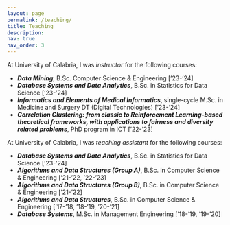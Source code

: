 ```yaml
---
layout: page
permalink: /teaching/
title: Teaching
description: 
nav: true
nav_order: 3
---
```


At University of Calabria, I was <i>instructor</i> for the following courses:
- <b><i> Data Mining</i></b>, B.Sc. Computer Science & Engineering [’23-’24]
- <b><i> Database Systems and Data Analytics</i></b>, B.Sc. in Statistics for Data Science [’23-’24]
- <b><i> Informatics and Elements of Medical Informatics</i></b>, single-cycle M.Sc. in Medicine and Surgery DT (Digital Technologies) [’23-’24]
- <b><i> Correlation Clustering: from classic to Reinforcement Learning-based theoretical frameworks, with applications to fairness and diversity related problems</i></b>, PhD program in ICT [’22-’23]

At University of Calabria, I was <i>teaching assistant</i> for the following courses:
- <b><i> Database Systems and Data Analytics</i></b>, B.Sc. in Statistics for Data Science [’23-’24]
- <b><i> Algorithms and Data Structures (Group A)</i></b>, B.Sc. in Computer Science & Engineering [’21-’22, ’22-’23]
- <b><i> Algorithms and Data Structures (Group B)</i></b>, B.Sc. in Computer Science & Engineering [’21-’22] 
- <b><i> Algorithms and Data Structures</i></b>, B.Sc. in Computer Science & Engineering [’17-’18, ’18-’19, ’20-’21]
- <b><i> Database Systems</i></b>, M.Sc. in Management Engineering [’18-’19, ’19-’20]
